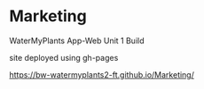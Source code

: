 # Marketing

WaterMyPlants App-Web Unit 1 Build

site deployed using gh-pages

https://bw-watermyplants2-ft.github.io/Marketing/